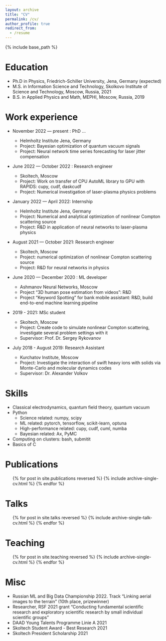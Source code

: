 ```yaml
---
layout: archive
title: "CV"
permalink: /cv/
author_profile: true
redirect_from:
  - /resume
---
```


{% include base_path %}

Education
======
* Ph.D in Physics, Friedrich-Schiller University, Jena, Germany (expected)
* M.S. in Information Science and Technology, Skolkovo Institute of Science and Technology, Moscow, Russia, 2021
* B.S. in Applied Physics and Math, MEPHI, Moscow, Russia, 2019

Work experience
======
* November 2022 — present : PhD ...
  * Helmholtz Institute Jena, Germany
  * Project: Bayesian optimization of quantum vacuum signals
  * Project: Neural network time series forecasting for laser jitter compensation

* June 2022 — October 2022 : Research engineer
  * Skoltech, Moscow
  * Project: Work on transfer of CPU AutoML library to GPU with RAPIDS: cupy, cudf, daskcudf
  * Project: Numerical investigation of laser-plasma physics problems

* January 2022 — April 2022: Internship
  * Helmholtz Institute Jena, Germany
  * Project: Numerical and analytical optimization of nonlinear Compton scattering source
  * Project: R&D in application of neural networks to laser-plasma physics

* August 2021 — October 2021: Research engineer
  * Skoltech, Moscow
  * Project: numerical optimization of nonlinear Compton scattering source
  * Project: R&D for neural networks in physics

* June 2020 — December 2020 : ML developer
  * Ashmanov Neural Networks, Moscow
  * Project “3D human pose estimation from videos”: R&D
  * Project “Keyword Spotting” for bank mobile assistant: R&D, build end-to-end machine learning pipeline

* 2019 - 2021: MSc student
  * Skoltech, Moscow
  * Project: Create code to simulate nonlinear Compton scattering, investigate several problem settings with it
  * Supervisor: Prof. Dr. Sergey Rykovanov

* July 2018 - August 2019: Research Assistant
  * Kurchatov Institute, Moscow
  * Project: Investigate the interaction of swift heavy ions with solids via Monte-Carlo and molecular dynamics codes
  * Supervisor: Dr. Alexander Volkov
  
Skills
======
* Classical electrodynamics, quantum field theory, quantum vacuum
* Python
  * Science related: numpy, scipy
  * ML related: pytorch, tensorflow, scikit-learn, optuna
  * High-performance related: cupy, cudf, cuml, numba
  * Bayesian related: Ax, PyMC
* Computing on clusters: bash, submitit
* Basics of C

Publications
======
  <ul>{% for post in site.publications reversed %}
    {% include archive-single-cv.html %}
  {% endfor %}</ul>
  
Talks
======
  <ul>{% for post in site.talks reversed %}
    {% include archive-single-talk-cv.html  %}
  {% endfor %}</ul>
  
Teaching
======
  <ul>{% for post in site.teaching reversed %}
    {% include archive-single-cv.html %}
  {% endfor %}</ul>
  
Misc
======
* Russian ML and Big Data Championship 2022. Track “Linking aerial images to the terrain” (10th place, prizewinner)
* Researcher, RSF 2021 grant “Conducting fundamental scientific research and exploratory scientific research by small individual scientific groups”
* DAAD Young Talents Programme Linie A 2021
* Skoltech Student Award - Best Research 2021
* Skoltech President Scholarship 2021
